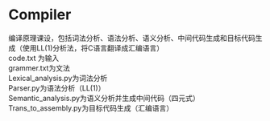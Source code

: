 # Compiler
编译原理课设，包括词法分析、语法分析、语义分析、中间代码生成和目标代码生成（使用LL(1)分析法，将C语言翻译成汇编语言）  
code.txt 为输入  
grammer.txt为文法  
Lexical_analysis.py为词法分析  
Parser.py为语法分析（LL(1)）  
Semantic_analysis.py为语义分析并生成中间代码（四元式）  
Trans_to_assembly.py为目标代码生成（汇编语言）  
